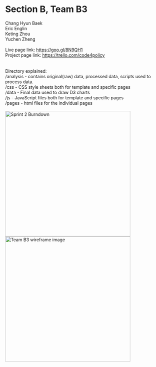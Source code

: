 # Section B, Team B3
Chang Hyun Baek
<br/>Eric Englin
<br/>Keting Zhou
<br/>Yuchen Zheng
<br/>
<br/>
Live page link:
https://goo.gl/8N9QH1
<br/>
Project page link:
https://trello.com/code4policy
<br/>
<br/>
<br/>Directory explained:
<br/>/analysis - contains original(raw) data, processed data, scripts used to process data.
<br/>/css - CSS style sheets both for template and specific pages
<br/>/data - Final data used to draw D3 charts
<br/>/js - JavaScript files both for template and specific pages
<br/>/pages - html files for the individual pages
<br/>
<br/>
<img src="https://changhyunbaek.github.io/team-b3/Sprint%2%Burndown.JPG?raw=true" alt="Sprint 2 Burndown" style="width:400px;border:none;">
<img src="https://changhyunbaek.github.io/team-b3/wireframe.jpg?raw=true" alt="Team B3 wireframe image" style="width:400px;border:none;">

      
